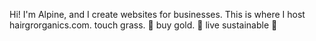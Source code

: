 Hi! I'm Alpine, and I create websites for businesses. 
This is where I host hairgrorganics.com. 
touch grass. 🌿
buy gold. 💛
live sustainable 🥑
